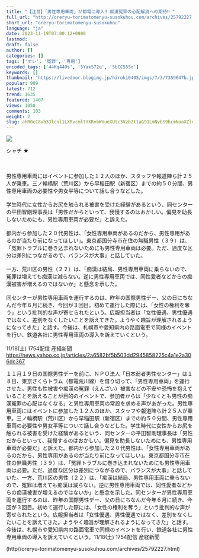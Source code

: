 ```yaml
---
title: "【注目】「男性専用車両」が都電に導入‼ 痴漢冤罪の心配解消への期待‼ "
full_url: "http://oreryu-torimatomenyu-susokuhou.com/archives/25792227.html"
short_url: "oreryu-torimatomenyu-susokuhou"
language: "ja"
date: 2023-11-19T07:00:12+0900
lastmod: 
draft: false
author: []
categories: []
tags: ['オレ', '冤罪', '専用']
encoded_tags: ['44Kq44Os', '5Yak572q', '5bCC55So']
keywords: []
thumbnail: "https://livedoor.blogimg.jp/hiroki0405/imgs/7/3/7359647b.jpg"
popular: 909
latest: 712
trend: 1635
featured: 1407
views: 1050
comments: 103
weight: 2
slug: aHR0cC8vb3Jlcnl1LXRvcmltYXRvbWVueXUtc3Vzb2t1aG91LmNvbS9hcmNoaXZlcy8yNTc5MjIyNy5odG1s
---
```


![](https://livedoor.blogimg.jp/hiroki0405/imgs/7/3/7359647b.jpg)

<div><p>シャチ ★ </p><br> <br> 男性専用車両にはイベントに参加した１２人のほか、スタッフや報道陣ら計２５人が乗車。三ノ輪橋駅（荒川区）から早稲田駅（新宿区）までの約５０分間、男性専用車両の必要性や男女平等について話し合うなどした。 <br> <br> 学生時代に女性からお尻を触られる被害を受けた経験があるという、同センターの平田智剛理事長は「男性だからといって、我慢するのはおかしい。偏見を助長しないためにも、男性専用車両が必要だ」と訴えた。 <br> <br> 都内から参加した２０代男性は、「女性専用車両があるのだから、男性専用があるのが当たり前になってほしい」。東京都国分寺市在住の無職男性（３９）は、「冤罪トラブルに巻き込まれないためにも男性専用車両は必要。ただ、過度な区分は差別につながるので、バランスが大事」と話していた。 <br> <br> 一方、荒川区の男性（２２）は、「痴漢は結局、男性専用車両に乗らないので、冤罪は増えても痴漢は減らない。逆に男性専用車両では、同性愛者などからの痴漢被害が増えるのではないか」と懸念を示した。 <br> <br> 同センターが男性専用車両を運行するのは、昨年の国際男性デー、父の日にちなんだ今年６月に続き、今回が３回目。初めて運行した際には、「女性の権利を奪う」という批判的な声が寄せられたという。広報担当者は「女性優遇、男性優遇ではなく、差別をなくしたいことを訴えてきた。ようやく趣旨が理解されるようになってきた」と話す。今後は、札幌市や愛知県内の路面電車で同様のイベントを行い、鉄道各社に男性専用車両の導入を訴えていくという。 <br> <br> 11/18(土) 1754配信 産経新聞 <br> <a target='_blank' href='https//news.yahoo.co.jp/articles/2a6582bf5b503dd2945858225c4a1e2a306dc367'>https//news.yahoo.co.jp/articles/2a6582bf5b503dd2945858225c4a1e2a306dc367</a> <p>１１月１９日の国際男性デーを前に、ＮＰＯ法人「日本弱者男性センター」は１８日、東京さくらトラム（都電荒川線）を借り切って、「男性専用車両」を運行させた。男性も性被害や痴漢の冤罪（えんざい）被害などの不安や恐怖を抱えていることを訴えることが目的のイベントで、参加者からは「少なくとも男性の痴漢冤罪の心配はなくなる」と男性専用車両の常設を求める声があがった。男性専用車両にはイベントに参加した１２人のほか、スタッフや報道陣ら計２５人が乗車。三ノ輪橋駅（荒川区）から早稲田駅（新宿区）までの約５０分間、男性専用車両の必要性や男女平等について話し合うなどした。学生時代に女性からお尻を触られる被害を受けた経験があるという、同センターの平田智剛理事長は「男性だからといって、我慢するのはおかしい。偏見を助長しないためにも、男性専用車両が必要だ」と訴えた。都内から参加した２０代男性は、「女性専用車両があるのだから、男性専用があるのが当たり前になってほしい」。東京都国分寺市在住の無職男性（３９）は、「冤罪トラブルに巻き込まれないためにも男性専用車両は必要。ただ、過度な区分は差別につながるので、バランスが大事」と話していた。一方、荒川区の男性（２２）は、「痴漢は結局、男性専用車両に乗らないので、冤罪は増えても痴漢は減らない。逆に男性専用車両では、同性愛者などからの痴漢被害が増えるのではないか」と懸念を示した。同センターが男性専用車両を運行するのは、昨年の国際男性デー、父の日にちなんだ今年６月に続き、今回が３回目。初めて運行した際には、「女性の権利を奪う」という批判的な声が寄せられたという。広報担当者は「女性優遇、男性優遇ではなく、差別をなくしたいことを訴えてきた。ようやく趣旨が理解されるようになってきた」と話す。今後は、札幌市や愛知県内の路面電車で同様のイベントを行い、鉄道各社に男性専用車両の導入を訴えていくという。11/18(土) 1754配信 産経新聞</p></div>

(http//oreryu-torimatomenyu-susokuhou.com/archives/25792227.html)
